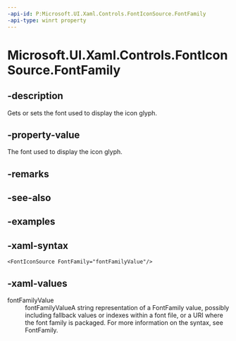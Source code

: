 ```yaml
---
-api-id: P:Microsoft.UI.Xaml.Controls.FontIconSource.FontFamily
-api-type: winrt property
---
```

<!-- Property syntax.
public FontFamily FontFamily { get;  set; }
-->

# Microsoft.UI.Xaml.Controls.FontIconSource.FontFamily


## -description

Gets or sets the font used to display the icon glyph.


## -property-value

The font used to display the icon glyph.


## -remarks


## -see-also


## -examples


## -xaml-syntax

```xaml
<FontIconSource FontFamily="fontFamilyValue"/>
```


## -xaml-values

<dl><dt>fontFamilyValue</dt><dd>fontFamilyValueA string representation of a FontFamily value, possibly including fallback values or indexes within a font file, or a URI where the font family is packaged. For more information on the syntax, see FontFamily.</dd>
</dl>


